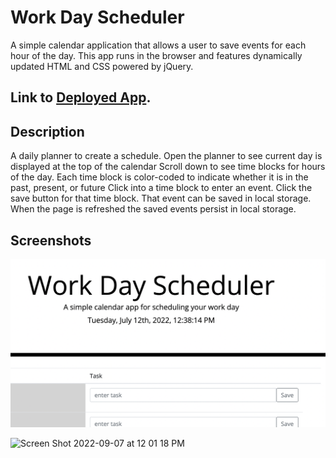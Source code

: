 # Work Day Scheduler 
A simple calendar application that allows a user to save events for each hour of the day. This app runs in the browser and features dynamically updated HTML and CSS powered by jQuery.

## Link to [Deployed App](https://devihall.github.io/workscheduler/).

## Description
A daily planner to create a schedule.
Open the planner to see current day is displayed at the top of the calendar
Scroll down to see time blocks for hours of the day.
Each time block is color-coded to indicate whether it is in the past, present, or future
Click into a time block to enter an event.
Click the save button for that time block.
That event can be saved in local storage.
When the page is refreshed the saved events persist in local storage.

## Screenshots

![Screenshot 2](https://github.com/devihall/workscheduler/blob/main/Screen%20Shot%202022-07-12%20at%2012.38.48%20PM.png)


<img width="872" alt="Screen Shot 2022-09-07 at 12 01 18 PM" src="https://user-images.githubusercontent.com/107077794/188925526-3baafeb6-a56f-419e-bf48-5208cf72bddb.png">

